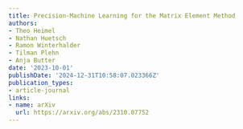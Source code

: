 ```yaml
---
title: Precision-Machine Learning for the Matrix Element Method
authors:
- Theo Heimel
- Nathan Huetsch
- Ramon Winterhalder
- Tilman Plehn
- Anja Butter
date: '2023-10-01'
publishDate: '2024-12-31T10:58:07.023366Z'
publication_types:
- article-journal
links:
- name: arXiv
  url: https://arxiv.org/abs/2310.07752
---
```

